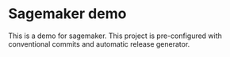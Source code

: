 # Sagemaker demo

This is a demo for sagemaker. This project is pre-configured with conventional commits and automatic release generator.